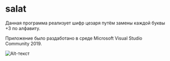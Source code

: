 # salat
Данная программа реализует шифр цезаря путём замены каждой буквы +3 по алфавиту.

Приложение было раздаботано в среде Microsoft Visual Studio Community 2019.

![Alt-текст](img/screen1.jpg "Код")
